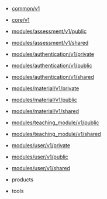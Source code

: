 - [common/v1](/common/v1/proto.common.v1)
- [core/v1](/core/v1/proto.core.v1)
- [modules/assessment/v1/public](/modules/assessment/v1/public/proto.modules.assessment.v1.public)
- [modules/assessment/v1/shared](/modules/assessment/v1/shared/proto.modules.assessment.v1.shared)
- [modules/authentication/v1/private](/modules/authentication/v1/private/proto.modules.authentication.v1.private)
- [modules/authentication/v1/public](/modules/authentication/v1/public/proto.modules.authentication.v1.public)
- [modules/authentication/v1/shared](/modules/authentication/v1/shared/proto.modules.authentication.v1.shared)
- [modules/material/v1/private](/modules/material/v1/private/proto.modules.material.v1.private)
- [modules/material/v1/public](/modules/material/v1/public/proto.modules.material.v1.public)
- [modules/material/v1/shared](/modules/material/v1/shared/proto.modules.material.v1.shared)
- [modules/teaching_module/v1/public](/modules/teaching_module/v1/public/proto.modules.teaching_module.v1.public)
- [modules/teaching_module/v1/shared](/modules/teaching_module/v1/shared/proto.modules.teaching_module.v1.shared)
- [modules/user/v1/private](/modules/user/v1/private/proto.modules.user.v1.private)
- [modules/user/v1/public](/modules/user/v1/public/proto.modules.user.v1.public)
- [modules/user/v1/shared](/modules/user/v1/shared/proto.modules.user.v1.shared)
- products


- tools

